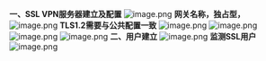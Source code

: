 **一、SSL VPN服务器建立及配置**
![image.png](https://cdn.nlark.com/yuque/0/2024/png/40407567/1711725041019-0e7ec145-8dde-4eef-a540-f4dd489df60f.png#averageHue=%23e1c298&clientId=u7bd8c77c-da4e-4&from=paste&height=473&id=ueee6970c&originHeight=591&originWidth=897&originalType=binary&ratio=1.25&rotation=0&showTitle=false&size=43209&status=done&style=none&taskId=ud5e33066-eabd-44dd-bef3-5cda0fc6b0a&title=&width=717.6)
**网关名称，独占型，**
![image.png](https://cdn.nlark.com/yuque/0/2024/png/40407567/1711725045771-f6055e50-5e97-46dc-8976-fa2651c626e0.png#averageHue=%23fafafa&clientId=u7bd8c77c-da4e-4&from=paste&height=472&id=ued29bc7d&originHeight=590&originWidth=992&originalType=binary&ratio=1.25&rotation=0&showTitle=false&size=46786&status=done&style=none&taskId=u05d2b903-18d2-4ae4-b33d-1bf294bc148&title=&width=793.6)
**TLS1.2需要与公共配置一致**
![image.png](https://cdn.nlark.com/yuque/0/2024/png/40407567/1711725050454-60e4704c-8fbc-4b34-aa45-3a25efe6c24c.png#averageHue=%23fbfbfb&clientId=u7bd8c77c-da4e-4&from=paste&height=470&id=u430a9fe0&originHeight=587&originWidth=996&originalType=binary&ratio=1.25&rotation=0&showTitle=false&size=40325&status=done&style=none&taskId=ud6948654-b24f-44c4-b941-06e89e4e624&title=&width=796.8)
![image.png](https://cdn.nlark.com/yuque/0/2024/png/40407567/1711725055596-6604a5f5-1f75-42be-94a5-438b85473660.png#averageHue=%23f8f0c0&clientId=u7bd8c77c-da4e-4&from=paste&height=414&id=u3cb1adc0&originHeight=517&originWidth=1151&originalType=binary&ratio=1.25&rotation=0&showTitle=false&size=41840&status=done&style=none&taskId=udd5ea47a-2ba0-48e5-9c42-e8cb97c2afa&title=&width=920.8)
![image.png](https://cdn.nlark.com/yuque/0/2024/png/40407567/1711725059728-fe568dc7-19df-471c-a846-321cae791453.png#averageHue=%23e9cb92&clientId=u7bd8c77c-da4e-4&from=paste&height=478&id=u846c871e&originHeight=597&originWidth=990&originalType=binary&ratio=1.25&rotation=0&showTitle=false&size=47478&status=done&style=none&taskId=ueac1126f-ed5a-4feb-b4ea-85e2ac8c564&title=&width=792)
![image.png](https://cdn.nlark.com/yuque/0/2024/png/40407567/1711725063734-11e1ffe0-d1d5-4781-8b27-856862d7816e.png#averageHue=%23e6d8ad&clientId=u7bd8c77c-da4e-4&from=paste&height=468&id=uad580ae2&originHeight=585&originWidth=995&originalType=binary&ratio=1.25&rotation=0&showTitle=false&size=35196&status=done&style=none&taskId=u15881fea-51f8-4793-bd34-f7d599a9660&title=&width=796)
**二、用户建立**
![image.png](https://cdn.nlark.com/yuque/0/2024/png/40407567/1711725067557-0bcd1e9f-39c6-428c-a1a5-5101497be372.png#averageHue=%23e8cd9e&clientId=u7bd8c77c-da4e-4&from=paste&height=418&id=ud8fe9f4b&originHeight=522&originWidth=975&originalType=binary&ratio=1.25&rotation=0&showTitle=false&size=61329&status=done&style=none&taskId=u91c0da21-a294-4cc5-af13-703fbb7c668&title=&width=780)
**监测SSL用户**
![image.png](https://cdn.nlark.com/yuque/0/2024/png/40407567/1711725071511-a16749fc-1fcc-43d8-bcc1-c6cfb73b1bd6.png#averageHue=%23dcbe8f&clientId=u7bd8c77c-da4e-4&from=paste&height=524&id=ucb8fc8c5&originHeight=655&originWidth=1727&originalType=binary&ratio=1.25&rotation=0&showTitle=false&size=38457&status=done&style=none&taskId=uca5e69dc-1c7c-41ca-b746-76518405802&title=&width=1381.6)
